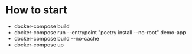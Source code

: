 # How to start
- docker-compose build
- docker-compose run --entrypoint "poetry install --no-root" demo-app
- docker-compose build --no-cache
- docker-compose up

